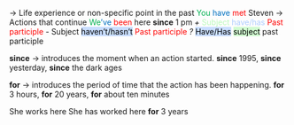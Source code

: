 → Life experience or non-specific point in the past 
    <span style="color:#00b050">You</span> <span style="color:#0070c0">have</span> <span style="color:#ff0000">met</span> Steven 
→ Actions that continue
    <span style="color:#00b050">We</span><span style="color:#0070c0">’ve</span> <span style="color:#ff0000">been</span> here **since** 1 pm
*+* <span style="color:#bbfabb">Subject</span> <span style="color:#adccff">have/has</span> <span style="color:#ff0000">Past participle</span>
*-* Subject <mark style="background: #ADCCFFA6;">haven’t/hasn’t</mark> <span style="color:#ff0000">Past participle</span>
*?* <mark style="background: #ADCCFFA6;">Have/Has</mark> <mark style="background: #BBFABBA6;">subject</mark> past participle

**since** → introduces the moment when an action started.
    **since** 1995, **since** yesterday, **since** the dark ages

**for** → introduces the period of time that the action has been happening.
    **for** 3 hours, **for** 20 years, **for** about ten minutes

She works here
She has worked here **for** 3 years